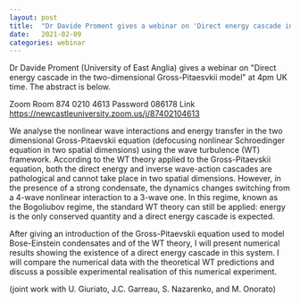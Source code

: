 ```yaml
---
layout: post
title:  "Dr Davide Proment gives a webinar on 'Direct energy cascade in the two-dimensional Gross-Pitaesvkii model' (4pm UK time)"
date:   2021-02-09
categories: webinar
---
```

Dr Davide Proment (University of East Anglia) gives a webinar on "Direct energy cascade in the two-dimensional Gross-Pitaesvkii model" at 4pm UK time.
The abstract is below.

Zoom Room 874 0210 4613
Password 086178
Link https://newcastleuniversity.zoom.us/j/87402104613

We analyse the nonlinear wave interactions and energy transfer in the two dimensional Gross-Pitaevskii equation (defocusing nonlinear Schroedinger equation in two spatial dimensions) using the wave turbulence (WT) framework. According to the WT theory applied to the Gross-Pitaevskii equation, both the direct energy and inverse wave-action cascades are pathological and cannot take place in two spatial dimensions. However, in the presence of a strong condensate, the dynamics changes switching from a 4-wave nonlinear interaction to a 3-wave one. In this regime, known as the Bogoliubov regime, the standard WT theory can still be applied: energy is the only conserved quantity and a direct energy cascade is expected. 

After giving an introduction of the Gross-Pitaevskii equation used to model Bose-Einstein condensates and of the WT theory, I will present numerical results showing the existence of a direct energy cascade in this system. I will compare the numerical data with the theoretical WT predictions and discuss a possible experimental realisation of this numerical experiment.

(joint work with U. Giuriato, J.C. Garreau, S. Nazarenko, and M. Onorato)


